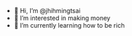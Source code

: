 - 👋 Hi, I’m @jhihmingtsai
- 👀 I’m interested in making money
- 🌱 I’m currently learning how to be rich

<!---
jhihmingtsai/jhihmingtsai is a ✨ special ✨ repository because its `README.md` (this file) appears on your GitHub profile.
You can click the Preview link to take a look at your changes.
--->
